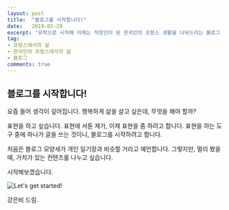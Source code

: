 ```yaml
---
layout: post
title:  "블로그를 시작합니다!"
date:   2019-05-29
excerpt: "유학으로 시작해 이제는 직장인이 된 한국인의 프랑스 생활을 나눠드리는 블로그 시작합니다!"
tag:
- 프랑스에서의 삶
- 한국인의 프랑스에서의 삶
- 블로그
comments: true
---
```


## 블로그를 시작합니다!

요즘 들어 생각이 깊어집니다.
행복하게 삶을 살고 싶은데, 무엇을 해야 할까?

표현을 하고 싶습니다.
표현에 서툰 제가, 이제 표현을 좀 하려고 합니다.
표현을 하는 도구 중에 하나가 글을 쓰는 것이니, 블로그를 시작하려고 합니다.

처음은 블로그 모양새가 개인 일기장과 비슷할 거라고 예언합니다.
그렇지만, 멀리 봤을 때, 가치가 있는 컨텐츠를 나누고 싶습니다.

시작해보겠습니다.

![Let's get started!](eunbee31.github.io/assets/img/blog/started.jpg)

강은비 드림.
